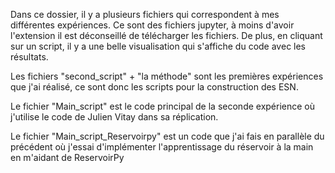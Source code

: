 Dans ce dossier, il y a plusieurs fichiers qui correspondent à mes différentes expériences. Ce sont des fichiers jupyter, à moins d'avoir l'extension il est déconseillé de télécharger les fichiers. De plus, en cliquant sur un script, il y a une belle visualisation qui s'affiche du code avec les résultats.

Les fichiers "second_script" + "la méthode" sont les premières expériences que j'ai réalisé, ce sont donc les scripts pour la construction des ESN.

Le fichier "Main_script" est le code principal de la seconde expérience où j'utilise le code de Julien Vitay dans sa réplication.

Le fichier "Main_script_Reservoirpy" est un code que j'ai fais en parallèle du précédent où j'essai d'implémenter l'apprentissage du réservoir à la main en m'aidant de ReservoirPy
